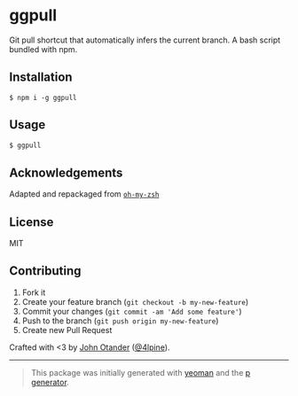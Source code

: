 # ggpull

Git pull shortcut that automatically infers the current branch. A bash script bundled with npm.

## Installation

```
$ npm i -g ggpull
```

## Usage

```sh
$ ggpull
```

## Acknowledgements

Adapted and repackaged from [`oh-my-zsh`](https://github.com/robbyrussell/oh-my-zsh/blob/c82f49e734973debfcab9dd7f1a76bfd42186880/plugins/git/git.plugin.zsh#L13)

## License

MIT

## Contributing

1. Fork it
2. Create your feature branch (`git checkout -b my-new-feature`)
3. Commit your changes (`git commit -am 'Add some feature'`)
4. Push to the branch (`git push origin my-new-feature`)
5. Create new Pull Request

Crafted with <3 by [John Otander](http://johnotander.com) ([@4lpine](https://twitter.com/4lpine)).

***

> This package was initially generated with [yeoman](http://yeoman.io) and the [p generator](https://github.com/johnotander/generator-p.git). 
